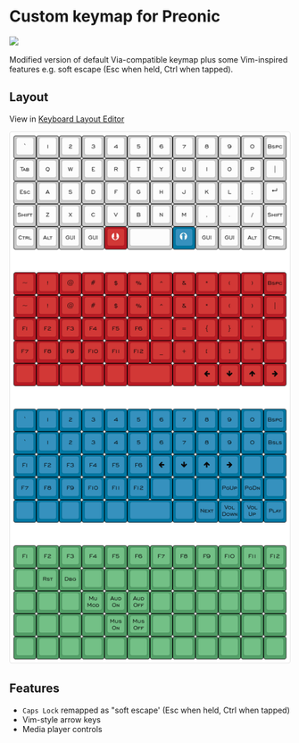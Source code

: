 # Custom keymap for Preonic

![](https://res.cloudinary.com/j4ckofalltrades/image/upload/c_limit,w_830/v1644727344/keebs/preonic/preonic_lmffaq.jpg)

Modified version of default Via-compatible keymap plus some Vim-inspired features
e.g. soft escape (Esc when held, Ctrl when tapped).

## Layout

View in [Keyboard Layout Editor](http://www.keyboard-layout-editor.com/#/gists/da3d61376c9baa30491ca660bd1a2565)

![Preonic custom keymap](https://raw.githubusercontent.com/j4ckofalltrades/keebs/master/preonic/assets/preonic.png)

## Features

- `Caps Lock` remapped as "soft escape' (Esc when held, Ctrl when tapped)
- Vim-style arrow keys
- Media player controls
